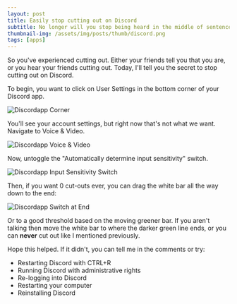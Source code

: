 ```yaml
---
layout: post
title: Easily stop cutting out on Discord
subtitle: No longer will you stop being heard in the middle of sentences!
thumbnail-img: /assets/img/posts/thumb/discord.png
tags: [apps]
---
```


So you've experienced cutting out. Either your friends tell you that you are, or you hear your friends cutting out. Today, I'll tell you the secret to stop cutting out on Discord.

To begin, you want to click on User Settings in the bottom corner of your Discord app.

![Discordapp Corner](/assets/img/embed/discordapp-corner.png)

You'll see your account settings, but right now that's not what we want. Navigate to Voice & Video.

![Discordapp Voice & Video](/assets/img/embed/discordapp-voice+video.png)

Now, untoggle the "Automatically determine input sensitivity" switch.

![Discordapp Input Sensitivity Switch](assets/img/embed/discordapp-input-sensitivity.png)

Then, if you want 0 cut-outs ever, you can drag the white bar all the way down to the end:

![Discordapp Switch at End](assets/img/embed/discordapp-end-switch.png)

Or to a good threshold based on the moving greener bar. If you aren't talking then move the white bar to where the darker green line ends, or you can **never** cut out like I mentioned previously.

Hope this helped. If it didn't, you can tell me in the comments or try:
* Restarting Discord with CTRL+R
* Running Discord with administrative rights
* Re-logging into Discord
* Restarting your computer
* Reinstalling Discord
